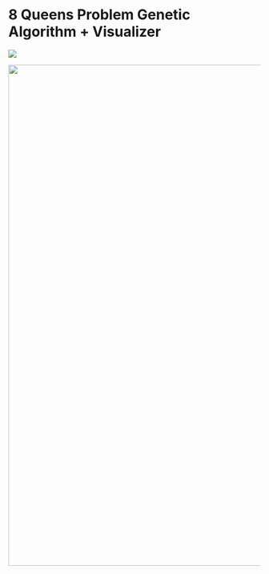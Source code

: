 # 8 Queens Problem Genetic Algorithm + Visualizer
![](https://github.com/EyalBrilling/8-Queen-Problem-Genetic-Algorithm/blob/main/report.PNG)


<img src="https://github.com/EyalBrilling/8-Queen-Problem-Genetic-Algorithm/blob/main/solution.gif" width="1000" height="1000"/>

